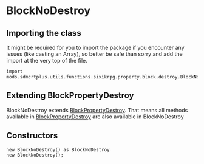 # BlockNoDestroy

## Importing the class

It might be required for you to import the package if you encounter any issues (like casting an Array), so better be safe than sorry and add the import at the very top of the file.
```zenscript
import mods.sdmcrtplus.utils.functions.sixikrpg.property.block.destroy.BlockNoDestroy;
```


## Extending BlockPropertyDestroy

BlockNoDestroy extends [BlockPropertyDestroy](/mods/sdmcrtplus/utils/functions/sixikrpg/property/block/destroy/BlockPropertyDestroy). That means all methods available in [BlockPropertyDestroy](/mods/sdmcrtplus/utils/functions/sixikrpg/property/block/destroy/BlockPropertyDestroy) are also available in BlockNoDestroy

## Constructors


```zenscript
new BlockNoDestroy() as BlockNoDestroy
new BlockNoDestroy();
```

